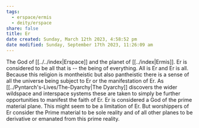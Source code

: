 ```yaml
---
tags:
  - erspace/ermis
  - deity/erspace
share: false
title: Er
date created: Sunday, March 12th 2023, 4:58:52 pm
date modified: Sunday, September 17th 2023, 11:26:09 am
---
```


The God of [[../../index|Erspace]] and the planet of [[../index|Ermis]]. Er is considered to be all that is -- the being of everything. All is Er and Er is all.   Because this religion is montheistic but also pantheistic there is a sense of all the universe being subject to Er or the manifestation of Er. As [[../Pyntarch's-Lives/The-Dyarchy|The Dyarchy]] discovers the wider wildspace and interspace systems these are taken to simply be further opportunities to manifest the faith of Er.  Er is considered a God of the prime material plane. This might seem to be a limitation of Er. But worshippers of Er consider the Prime material to be sole reality and of all other planes to be derivative or emanated from this prime reality.
